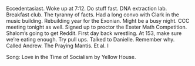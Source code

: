 Eccedentasiast. Woke up at 7:12. Do stuff fast. DNA extraction lab. Breakfast club. The tyranny of facts. Had a long convo with Clark in the music building. Rebuilding year for the Exonian. Might be a busy night. CCC meeting tonight as well. Signed up to proctor the Exeter Math Competition. Shalom’s going to get Reddit. First day back wrestling. At 153, make sure we’re eating enough. Try pull ups. Talked to Danielle. Remember why. Called Andrew. The Praying Mantis. Et al. I

Song: Love in the Time of Socialism by Yellow House.